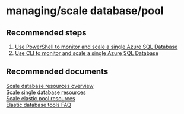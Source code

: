 <properties
	pageTitle="managing/scale database/pool"
	description="managing/scale database/pool"
	service="microsoft.sql"
	resource="servers"
	authors="emlisa"
	displayOrder=""
	selfHelpType="generic"
	supportTopicIds="32574333"
	productPesIds="13491"
	cloudEnvironments="public"
/>

# managing/scale database/pool

## **Recommended steps**

1. [Use PowerShell to monitor and scale a single Azure SQL Database](https://docs.microsoft.com/azure/sql-database/scripts/sql-database-monitor-and-scale-database-powershell/)<br>
2. [Use CLI to monitor and scale a single Azure SQL Database](https://docs.microsoft.com/azure/sql-database/scripts/sql-database-monitor-and-scale-database-cli)<br>

## **Recommended documents**

[Scale database resources overview](https://docs.microsoft.com/azure/sql-database/sql-database-scale-resources/)<br>
[Scale single database resources](https://docs.microsoft.com/azure/sql-database/sql-database-single-database-scale/)<br>
[Scale elastic pool resources](https://docs.microsoft.com/azure/sql-database/sql-database-elastic-pool-scale/)<br>
[Elastic database tools FAQ](https://docs.microsoft.com/azure/sql-database/sql-database-elastic-scale-faq/)